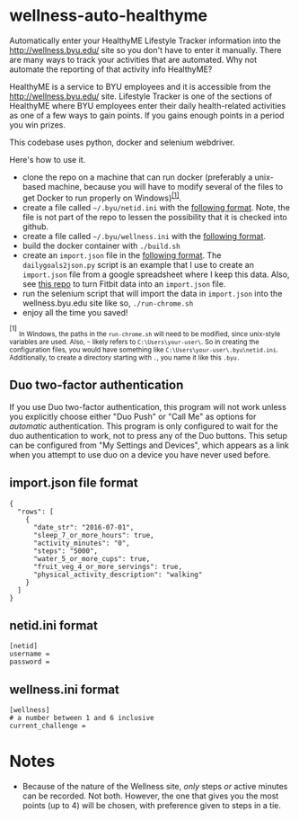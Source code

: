 # wellness-auto-healthyme
Automatically enter your HealthyME Lifestyle Tracker information into the http://wellness.byu.edu/ site so you don't have to enter it manually.  There are many ways to track your activities that are automated.  Why not automate the reporting of that activity info HealthyME?

HealthyME is a service to BYU employees and it is accessible from the http://wellness.byu.edu/ site.  Lifestyle Tracker is one of the sections of HealthyME where BYU employees enter their daily health-related activities as one of a few ways to gain points.  If you gains enough points in a period you win prizes.

This codebase uses python, docker and selenium webdriver.

Here's how to use it.
- clone the repo on a machine that can run docker (preferably a unix-based machine, because you will have to modify several of the files to get Docker  to run properly on Windows)<sup>[[1]](#config-path-footnote)</sup>.
- create a file called `~/.byu/netid.ini` with the [following format](#netidini-format).  Note, the file is not part of the repo to lessen the possibility that it is checked into github.
- create a file called `~/.byu/wellness.ini` with the [following format](#wellnessini-format).
- build the docker container with `./build.sh`
- create an `import.json` file in the [following format](#importjson-file-format). The `dailygoals2json.py` script is an example that I use to create an `import.json` file from a google spreadsheet where I keep this data. Also, see [this repo](https://github.com/cache117/fitbit-csv-data) to turn Fitbit data into an `import.json` file.
- run the selenium script that will import the data in `import.json` into the wellness.byu.edu site like so, `./run-chrome.sh`
- enjoy all the time you saved!

<a name="config-path-footnote"><sup>[1]</sup></a> <sub>In Windows, the paths in the `run-chrome.sh` will need to be modified, since unix-style variables are used.
Also, `~` likely refers to `C:\Users\your-user\`. So in creating the configuration files, you would have something like `C:\Users\your-user\.byu\netid.ini`.
Additionally, to create a directory starting with `.`, you name it like this `.byu.`<sub>

## Duo two-factor authentication
If you use Duo two-factor authentication, this program will not work unless you explicitly choose either "Duo Push" or "Call Me" as options for _automatic_ authentication. This program is only configured to wait for the duo authentication to work, not to press any of the Duo buttons. This setup can be configured from "My Settings and Devices", which appears as a link when you attempt to use duo on a device you have never used before.

## import.json file format
```
{
  "rows": [
    {
      "date_str": "2016-07-01", 
      "sleep_7_or_more_hours": true, 
      "activity_minutes": "0",
      "steps": "5000",
      "water_5_or_more_cups": true, 
      "fruit_veg_4_or_more_servings": true, 
      "physical_activity_description": "walking"
    }
  ]
}
```

## netid.ini format
```
[netid]
username = 
password = 
```

## wellness.ini format
```
[wellness]
# a number between 1 and 6 inclusive
current_challenge = 
```


# Notes
- Because of the nature of the Wellness site, _only_ steps _or_ active minutes can be recorded. Not both. However, the one that gives you the most points (up to 4) will be chosen, with preference given to steps in a tie.
